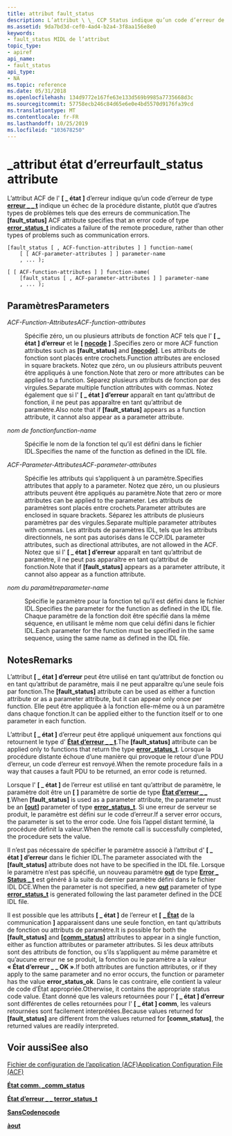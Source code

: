 ```yaml
---
title: attribut fault_status
description: L’attribut \ \_ CCP Status indique qu’un code d’erreur de type Error \_ Status indique qu’il s’agit \_ d’un échec de la procédure distante, plutôt que d’autres types de problèmes tels que des erreurs de communication.
ms.assetid: 9da7bd3d-cef0-4ad4-b2a4-3f8aa156e8e0
keywords:
- fault_status MIDL de l’attribut
topic_type:
- apiref
api_name:
- fault_status
api_type:
- NA
ms.topic: reference
ms.date: 05/31/2018
ms.openlocfilehash: 134d9772e167fe63e133d569b9985a7735668d3c
ms.sourcegitcommit: 57758ecb246c84d65e6e0e4bd5570d9176fa39cd
ms.translationtype: MT
ms.contentlocale: fr-FR
ms.lasthandoff: 10/25/2019
ms.locfileid: "103678250"
---
```

# <a name="fault_status-attribute"></a><span data-ttu-id="5dc88-104">\_attribut état d’erreur</span><span class="sxs-lookup"><span data-stu-id="5dc88-104">fault\_status attribute</span></span>

<span data-ttu-id="5dc88-105">L’attribut ACF de l' **\[ \_ état \]** d’erreur indique qu’un code d’erreur de type [**erreur \_ \_ t**](error-status-t.md) indique un échec de la procédure distante, plutôt que d’autres types de problèmes tels que des erreurs de communication.</span><span class="sxs-lookup"><span data-stu-id="5dc88-105">The **\[fault\_status\]** ACF attribute specifies that an error code of type [**error\_status\_t**](error-status-t.md) indicates a failure of the remote procedure, rather than other types of problems such as communication errors.</span></span>

``` syntax
[fault_status [ , ACF-function-attributes ] ] function-name(
    [ [ ACF-parameter-attributes ] ] parameter-name
    , ... );

[ [ ACF-function-attributes ] ] function-name(
    [fault_status [ , ACF-parameter-attributes ] ] parameter-name
    , ... );
```

## <a name="parameters"></a><span data-ttu-id="5dc88-106">Paramètres</span><span class="sxs-lookup"><span data-stu-id="5dc88-106">Parameters</span></span>

<dl> <dt>

<span data-ttu-id="5dc88-107">*ACF-Function-Attributes*</span><span class="sxs-lookup"><span data-stu-id="5dc88-107">*ACF-function-attributes*</span></span> 
</dt> <dd>

<span data-ttu-id="5dc88-108">Spécifie zéro, un ou plusieurs attributs de fonction ACF tels que l' **\[ \_ état \] d’erreur** et le **\[** [**nocode**](nocode.md) **\]** .</span><span class="sxs-lookup"><span data-stu-id="5dc88-108">Specifies zero or more ACF function attributes such as **\[fault\_status\]** and **\[**[**nocode**](nocode.md)**\]**.</span></span> <span data-ttu-id="5dc88-109">Les attributs de fonction sont placés entre crochets.</span><span class="sxs-lookup"><span data-stu-id="5dc88-109">Function attributes are enclosed in square brackets.</span></span> <span data-ttu-id="5dc88-110">Notez que zéro, un ou plusieurs attributs peuvent être appliqués à une fonction.</span><span class="sxs-lookup"><span data-stu-id="5dc88-110">Note that zero or more attributes can be applied to a function.</span></span> <span data-ttu-id="5dc88-111">Séparez plusieurs attributs de fonction par des virgules.</span><span class="sxs-lookup"><span data-stu-id="5dc88-111">Separate multiple function attributes with commas.</span></span> <span data-ttu-id="5dc88-112">Notez également que si l' **\[ \_ état \] d’erreur** apparaît en tant qu’attribut de fonction, il ne peut pas apparaître en tant qu’attribut de paramètre.</span><span class="sxs-lookup"><span data-stu-id="5dc88-112">Also note that if **\[fault\_status\]** appears as a function attribute, it cannot also appear as a parameter attribute.</span></span>

</dd> <dt>

<span data-ttu-id="5dc88-113">*nom de fonction*</span><span class="sxs-lookup"><span data-stu-id="5dc88-113">*function-name*</span></span> 
</dt> <dd>

<span data-ttu-id="5dc88-114">Spécifie le nom de la fonction tel qu’il est défini dans le fichier IDL.</span><span class="sxs-lookup"><span data-stu-id="5dc88-114">Specifies the name of the function as defined in the IDL file.</span></span>

</dd> <dt>

<span data-ttu-id="5dc88-115">*ACF-Parameter-Attributes*</span><span class="sxs-lookup"><span data-stu-id="5dc88-115">*ACF-parameter-attributes*</span></span> 
</dt> <dd>

<span data-ttu-id="5dc88-116">Spécifie les attributs qui s’appliquent à un paramètre.</span><span class="sxs-lookup"><span data-stu-id="5dc88-116">Specifies attributes that apply to a parameter.</span></span> <span data-ttu-id="5dc88-117">Notez que zéro, un ou plusieurs attributs peuvent être appliqués au paramètre.</span><span class="sxs-lookup"><span data-stu-id="5dc88-117">Note that zero or more attributes can be applied to the parameter.</span></span> <span data-ttu-id="5dc88-118">Les attributs de paramètres sont placés entre crochets.</span><span class="sxs-lookup"><span data-stu-id="5dc88-118">Parameter attributes are enclosed in square brackets.</span></span> <span data-ttu-id="5dc88-119">Séparez les attributs de plusieurs paramètres par des virgules.</span><span class="sxs-lookup"><span data-stu-id="5dc88-119">Separate multiple parameter attributes with commas.</span></span> <span data-ttu-id="5dc88-120">Les attributs de paramètres IDL, tels que les attributs directionnels, ne sont pas autorisés dans le CCP.</span><span class="sxs-lookup"><span data-stu-id="5dc88-120">IDL parameter attributes, such as directional attributes, are not allowed in the ACF.</span></span> <span data-ttu-id="5dc88-121">Notez que si l' **\[ \_ état \] d’erreur** apparaît en tant qu’attribut de paramètre, il ne peut pas apparaître en tant qu’attribut de fonction.</span><span class="sxs-lookup"><span data-stu-id="5dc88-121">Note that if **\[fault\_status\]** appears as a parameter attribute, it cannot also appear as a function attribute.</span></span>

</dd> <dt>

<span data-ttu-id="5dc88-122">*nom du paramètre*</span><span class="sxs-lookup"><span data-stu-id="5dc88-122">*parameter-name*</span></span> 
</dt> <dd>

<span data-ttu-id="5dc88-123">Spécifie le paramètre pour la fonction tel qu’il est défini dans le fichier IDL.</span><span class="sxs-lookup"><span data-stu-id="5dc88-123">Specifies the parameter for the function as defined in the IDL file.</span></span> <span data-ttu-id="5dc88-124">Chaque paramètre de la fonction doit être spécifié dans la même séquence, en utilisant le même nom que celui défini dans le fichier IDL.</span><span class="sxs-lookup"><span data-stu-id="5dc88-124">Each parameter for the function must be specified in the same sequence, using the same name as defined in the IDL file.</span></span>

</dd> </dl>

## <a name="remarks"></a><span data-ttu-id="5dc88-125">Notes</span><span class="sxs-lookup"><span data-stu-id="5dc88-125">Remarks</span></span>

<span data-ttu-id="5dc88-126">L’attribut **\[ \_ état \] d’erreur** peut être utilisé en tant qu’attribut de fonction ou en tant qu’attribut de paramètre, mais il ne peut apparaître qu’une seule fois par fonction.</span><span class="sxs-lookup"><span data-stu-id="5dc88-126">The **\[fault\_status\]** attribute can be used as either a function attribute or as a parameter attribute, but it can appear only once per function.</span></span> <span data-ttu-id="5dc88-127">Elle peut être appliquée à la fonction elle-même ou à un paramètre dans chaque fonction.</span><span class="sxs-lookup"><span data-stu-id="5dc88-127">It can be applied either to the function itself or to one parameter in each function.</span></span>

<span data-ttu-id="5dc88-128">L’attribut **\[ \_ état \]** d’erreur peut être appliqué uniquement aux fonctions qui retournent le type d' [**État d’erreur \_ \_ t**](error-status-t.md).</span><span class="sxs-lookup"><span data-stu-id="5dc88-128">The **\[fault\_status\]** attribute can be applied only to functions that return the type [**error\_status\_t**](error-status-t.md).</span></span> <span data-ttu-id="5dc88-129">Lorsque la procédure distante échoue d’une manière qui provoque le retour d’une PDU d’erreur, un code d’erreur est renvoyé.</span><span class="sxs-lookup"><span data-stu-id="5dc88-129">When the remote procedure fails in a way that causes a fault PDU to be returned, an error code is returned.</span></span>

<span data-ttu-id="5dc88-130">Lorsque l' **\[ \_ état \]** de l’erreur est utilisé en tant qu’attribut de paramètre, le paramètre doit être un **\[** [](out-idl.md) **\]** paramètre de sortie de type [**État d’erreur \_ \_ t**](error-status-t.md).</span><span class="sxs-lookup"><span data-stu-id="5dc88-130">When **\[fault\_status\]** is used as a parameter attribute, the parameter must be an **\[**[**out**](out-idl.md)**\]** parameter of type [**error\_status\_t**](error-status-t.md).</span></span> <span data-ttu-id="5dc88-131">Si une erreur de serveur se produit, le paramètre est défini sur le code d’erreur.</span><span class="sxs-lookup"><span data-stu-id="5dc88-131">If a server error occurs, the parameter is set to the error code.</span></span> <span data-ttu-id="5dc88-132">Une fois l’appel distant terminé, la procédure définit la valeur.</span><span class="sxs-lookup"><span data-stu-id="5dc88-132">When the remote call is successfully completed, the procedure sets the value.</span></span>

<span data-ttu-id="5dc88-133">Il n’est pas nécessaire de spécifier le paramètre associé à l’attribut d' **\[ \_ état \] d’erreur** dans le fichier IDL.</span><span class="sxs-lookup"><span data-stu-id="5dc88-133">The parameter associated with the **\[fault\_status\]** attribute does not have to be specified in the IDL file.</span></span> <span data-ttu-id="5dc88-134">Lorsque le paramètre n’est pas spécifié, un nouveau paramètre [**out**](out-idl.md) de type [**Error \_ Status \_ t**](error-status-t.md) est généré à la suite du dernier paramètre défini dans le fichier IDL DCE.</span><span class="sxs-lookup"><span data-stu-id="5dc88-134">When the parameter is not specified, a new [**out**](out-idl.md) parameter of type [**error\_status\_t**](error-status-t.md) is generated following the last parameter defined in the DCE IDL file.</span></span>

<span data-ttu-id="5dc88-135">Il est possible que les attributs **\[ \_ état \]** de l’erreur et **\[** [**\_ État**](comm-status.md) de la communication **\]** apparaissent dans une seule fonction, en tant qu’attributs de fonction ou attributs de paramètre.</span><span class="sxs-lookup"><span data-stu-id="5dc88-135">It is possible for both the **\[fault\_status\]** and **\[**[**comm\_status**](comm-status.md)**\]** attributes to appear in a single function, either as function attributes or parameter attributes.</span></span> <span data-ttu-id="5dc88-136">Si les deux attributs sont des attributs de fonction, ou s’ils s’appliquent au même paramètre et qu’aucune erreur ne se produit, la fonction ou le paramètre a la valeur **« État d’erreur \_ \_ OK »**.</span><span class="sxs-lookup"><span data-stu-id="5dc88-136">If both attributes are function attributes, or if they apply to the same parameter and no error occurs, the function or parameter has the value **error\_status\_ok**.</span></span> <span data-ttu-id="5dc88-137">Dans le cas contraire, elle contient la valeur de code d’État appropriée.</span><span class="sxs-lookup"><span data-stu-id="5dc88-137">Otherwise, it contains the appropriate status code value.</span></span> <span data-ttu-id="5dc88-138">Étant donné que les valeurs retournées pour l' **\[ \_ état \] d’erreur** sont différentes de celles retournées pour l' **\[ \_ état \] comm**, les valeurs retournées sont facilement interprétées.</span><span class="sxs-lookup"><span data-stu-id="5dc88-138">Because values returned for **\[fault\_status\]** are different from the values returned for **\[comm\_status\]**, the returned values are readily interpreted.</span></span>

## <a name="see-also"></a><span data-ttu-id="5dc88-139">Voir aussi</span><span class="sxs-lookup"><span data-stu-id="5dc88-139">See also</span></span>

<dl> <dt>

[<span data-ttu-id="5dc88-140">Fichier de configuration de l’application (ACF)</span><span class="sxs-lookup"><span data-stu-id="5dc88-140">Application Configuration File (ACF)</span></span>](application-configuration-file-acf-.md)
</dt> <dt>

[<span data-ttu-id="5dc88-141">**État comm. \_**</span><span class="sxs-lookup"><span data-stu-id="5dc88-141">**comm\_status**</span></span>](comm-status.md)
</dt> <dt>

[<span data-ttu-id="5dc88-142">**État d’erreur \_ \_ t**</span><span class="sxs-lookup"><span data-stu-id="5dc88-142">**error\_status\_t**</span></span>](error-status-t.md)
</dt> <dt>

[<span data-ttu-id="5dc88-143">**SansCode**</span><span class="sxs-lookup"><span data-stu-id="5dc88-143">**nocode**</span></span>](nocode.md)
</dt> <dt>

[<span data-ttu-id="5dc88-144">**à**</span><span class="sxs-lookup"><span data-stu-id="5dc88-144">**out**</span></span>](out-idl.md)
</dt> </dl>

 

 




